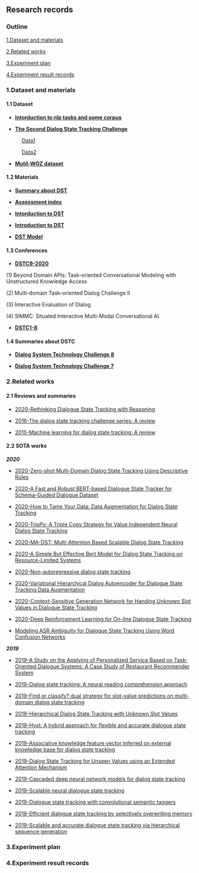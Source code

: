 ## Research records
### Outline
[1.Dataset and materials](#1dataset-and-materials)

[2.Related works](#2related-works)

[3.Experiment plan](#3experiment-plan)

[4.Experiment result records](#4experiment-result-records)

### 1.Dataset and materials

#### 1.1 Dataset
- [**Intorduction to nlp tasks and some corpus**](http://nlpprogress.com/english/dialogue.html)

- [**The Second Dialog State Tracking Challenge**](https://www.aclweb.org/anthology/W14-4337.pdf)

&emsp;&emsp;&emsp;[Data1](https://github.com/matthen/dstc)

&emsp;&emsp;&emsp;[Data2](https://github.com/msamogh/DSTC-2-and-3/tree/master/dstc2/data)


- [**Mutil-WOZ dataset**](https://www.aclweb.org/anthology/D18-1547.pdf)

#### 1.2 Materials
- [**Summary about DST**](https://zhuanlan.zhihu.com/p/51476362)

- [**Assessment index**](https://www.sohu.com/a/134314480_465975)

- [**Intorduction to DST**](https://zhuanlan.zhihu.com/p/40988001)

- [**Introduction to DST**](https://rrl360.com/boke/15028)

- [**DST Model**](https://zhuanlan.zhihu.com/p/40988001)





#### 1.3 Conferences
- [**DSTC9-2020**](https://dstc9.dstc.community/home)

(1) Beyond Domain APIs: Task-oriented Conversational Modeling with Unstructured Knowledge Access

(2) Multi-domain Task-oriented Dialog Challenge II

(3) Interactive Evaluation of Dialog

(4) SIMMC: Situated Interactive Multi-Modal Conversational AI.

- [**DSTC1-8**](https://dstc9.dstc.community/past-challenges)


#### 1.4 Summaries about DSTC
- [**Dialog System Technology Challenge 8**](https://arxiv.org/pdf/1911.06394.pdf)

- [**Dialog System Technology Challenge 7**](https://arxiv.org/pdf/1901.03461.padf)


### 2.Related works
#### 2.1 Reviews and summaries
- [2020-Rethinking Dialogue State Tracking with Reasoning](https://arxiv.org/abs/2005.13129)

- [2016-The dialog state tracking challenge series: A review](https://firstmonday.org/ojs/index.php/dad/article/view/10729)

- [2015-Machine learning for dialog state tracking: A review](https://research.google/pubs/pub44018/)


#### 2.2 SOTA works
***2020***

- [2020-Zero-shot Multi-Domain Dialog State Tracking Using Descriptive Rules](https://arxiv.org/abs/2009.13275)

- [2020-A Fast and Robust BERT-based Dialogue State Tracker for Schema-Guided Dialogue Dataset](https://arxiv.org/abs/2008.12335)

- [2020-How to Tame Your Data: Data Augmentation for Dialog State Tracking](https://www.aclweb.org/anthology/2020.nlp4convai-1.4/)

- [2020-TripPy: A Triple Copy Strategy for Value Independent Neural Dialog State Tracking](https://arxiv.org/abs/2005.02877)

- [2020-MA-DST: Multi-Attention Based Scalable Dialog State Tracking](https://arxiv.org/abs/2002.08898)

- [2020-A Simple But Effective Bert Model for Dialog State Tracking on Resource-Limited Systems](https://ieeexplore.ieee.org/abstract/document/9053975/)

- [2020-Non-autoregressive dialog state tracking](https://arxiv.org/abs/2002.08024)

- [2020-Variational Hierarchical Dialog Autoencoder for Dialogue State Tracking Data Augmentation](https://arxiv.org/abs/2001.08604)

- [2020-Context-Sensitive Generation Network for Handing Unknown Slot Values in Dialogue State Tracking](https://arxiv.org/abs/2005.03923)

- [2020-Deep Reinforcement Learning for On-line Dialogue State Tracking](https://arxiv.org/abs/2009.10321)

- [Modeling ASR Ambiguity for Dialogue State Tracking Using Word Confusion Networks](https://arxiv.org/abs/2002.00768)

***2019***

- [2019-A Study on the Applying of Personalized Service Based on Task-Oriented Dialogue Systems: A Case Study of Restaurant Recommender System](https://etd.lis.nsysu.edu.tw/ETD-db/ETD-search/view_etd?URN=etd-1013119-195952)

- [2019-Dialog state tracking: A neural reading comprehension approach](https://arxiv.org/abs/1908.01946)

- [2019-Find or classify? dual strategy for slot-value predictions on multi-domain dialog state tracking](https://arxiv.org/abs/1910.03544)

- [2019-Hierarchical Dialog State Tracking with Unknown Slot Values](https://link.springer.com/article/10.1007/s11063-018-9950-1)

- [2019-Hyst: A hybrid approach for flexible and accurate dialogue state tracking](https://arxiv.org/abs/1907.00883)

- [2019-Associative knowledge feature vector inferred on external knowledge base for dialog state tracking](https://www.sciencedirect.com/science/article/pii/S0885230818300986)

- [2019-Dialog State Tracking for Unseen Values using an Extended Attention Mechanism](https://link.springer.com/chapter/10.1007/978-981-13-9443-0_7)

- [2019-Cascaded deep neural network models for dialog state tracking](https://link.springer.com/article/10.1007/s11042-018-6531-2)

- [2019-Scalable neural dialogue state tracking](https://ieeexplore.ieee.org/abstract/document/9003911/)

- [2019-Dialogue state tracking with convolutional semantic taggers](https://ieeexplore.ieee.org/abstract/document/8683412/)

- [2019-Efficient dialogue state tracking by selectively overwriting memory](https://arxiv.org/abs/1911.03906)

- [2019-Scalable and accurate dialogue state tracking via hierarchical sequence generation](https://arxiv.org/abs/1909.00754)


### 3.Experiment plan 


### 4.Experiment result records 

